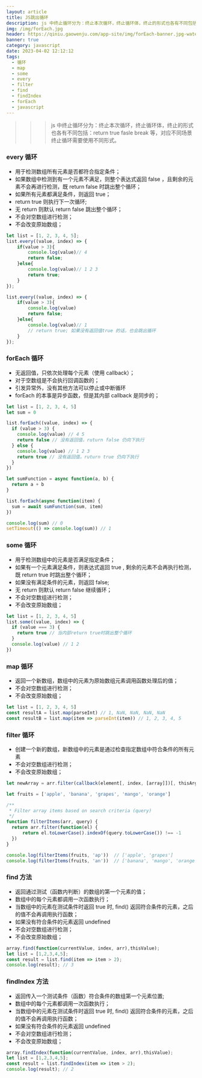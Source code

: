```yaml
---
layout: article
title: JS跳出循环
description: js 中终止循环分为：终止本次循环，终止循环体，终止的形式也各有不同包括：return true fasle break 等，对应不同场景终止循环需要使用不同形式
img: /img/forEach.jpg
header: https://qiniu.gaowenju.com/app-site/img/forEach-banner.jpg-watermark
banner: true
category: javascript
date: 2023-04-02 12:12:12
tags:
  - 循环
  - map
  - some
  - every
  - filter
  - find
  - findIndex
  - forEach
  - javascript
---
```


> > > js 中终止循环分为：终止本次循环，终止循环体，终止的形式也各有不同包括：return true fasle break 等，对应不同场景终止循环需要使用不同形式。

### every 循环

- 用于检测数组所有元素是否都符合指定条件；
- 如果数组中检测到有一个元素不满足，则整个表达式返回 false ，且剩余的元素不会再进行检测，既 return false 时跳出整个循环；
- 如果所有元素都满足条件，则返回 true；
- return true 则执行下一次循环;
- 无 return 则默认 return false 跳出整个循环；
- 不会对空数组进行检测；
- 不会改变原始数组；

```Javascript
let list = [1, 2, 3, 4, 5];
list.every((value, index) => {
    if(value > 3){
        console.log(value)// 4
        return false;
    }else{
        console.log(value)// 1 2 3
        return true;
    }
});

list.every((value, index) => {
    if(value > 3){
        console.log(value)
        return false;
    }else{
        console.log(value)// 1
        // return true; 如果没有返回值true 的话，也会跳出循环
    }
});
```

### forEach 循环

- 无返回值，只依次处理每个元素（使用 callback）；
- 对于空数组是不会执行回调函数的；
- 引发异常外，没有其他方法可以停止或中断循环
- forEach 的本事是异步函数，但是其内部 callback 是同步的；

```javascript
let list = [1, 2, 3, 4, 5]
let sum = 0

list.forEach((value, index) => {
  if (value > 3) {
    console.log(value) // 4 5
    return false // 没有返回值，ruturn false 仍向下执行
  } else {
    console.log(value) // 1 2 3
    return true // 没有返回值，ruturn true 仍向下执行
  }
})

let sumFunction = async function(a, b) {
  return a + b
}

list.forEach(async function(item) {
  sum = await sumFunction(sum, item)
})

console.log(sum) // 0
setTimeout(() => console.log(sum)) // 1
```

### some 循环

- 用于检测数组中的元素是否满足指定条件；
- 如果有一个元素满足条件，则表达式返回 true , 剩余的元素不会再执行检测，既 return true 时跳出整个循环；
- 如果没有满足条件的元素，则返回 false;
- 无 return 则默认 return false 继续循环；
- 不会对空数组进行检测；
- 不会改变原始数组；

```javascript
let list = [1, 2, 3, 4, 5]
list.some((value, index) => {
  if (value === 3) {
    return true // 当内部return true时跳出整个循环
  }
  console.log(value) // 1 2
})
```

### map 循环

- 返回一个新数组，数组中的元素为原始数组元素调用函数处理后的值；
- 不会对空数组进行检测；
- 不会改变原始数组；

```javascript
let list = [1, 2, 3, 4, 5]
const resultA = list.map(parseInt) // 1, NaN, NaN, NaN, NaN
const resultB = list.map(item => parseInt(item)) // 1, 2, 3, 4, 5
```

### filter 循环

- 创建一个新的数组，新数组中的元素是通过检查指定数组中符合条件的所有元素
- 不会对空数组进行检测；
- 不会改变原始数组；

```javascript
let newArray = arr.filter(callback(element[, index, [array]])[, thisArg]);

let fruits = ['apple', 'banana', 'grapes', 'mango', 'orange']

/**
 * Filter array items based on search criteria (query)
 */
function filterItems(arr, query) {
  return arr.filter(function(el) {
      return el.toLowerCase().indexOf(query.toLowerCase()) !== -1
  })
}

console.log(filterItems(fruits, 'ap'))  // ['apple', 'grapes']
console.log(filterItems(fruits, 'an'))  // ['banana', 'mango', 'orange']
```

### find 方法

- 返回通过测试（函数内判断）的数组的第一个元素的值；
- 数组中的每个元素都调用一次函数执行；
- 当数组中的元素在测试条件时返回 true 时, find() 返回符合条件的元素，之后的值不会再调用执行函数；
- 如果没有符合条件的元素返回 undefined
- 不会对空数组进行检测；
- 不会改变原始数组；

```javascript
array.find(function(currentValue, index, arr),thisValue);
let list = [1,2,3,4,5];
const result = list.find(item => item > 2);
console.log(result); // 3
```

### findIndex 方法

- 返回传入一个测试条件（函数）符合条件的数组第一个元素位置;
- 数组中的每个元素都调用一次函数执行；
- 当数组中的元素在测试条件时返回 true 时, find() 返回符合条件的元素，之后的值不会再调用执行函数；
- 如果没有符合条件的元素返回 undefined
- 不会对空数组进行检测；
- 不会改变原始数组；

```javascript
array.findIndex(function(currentValue, index, arr),thisValue);
let list = [1,2,3,4,5];
const result = list.findIndex(item => item > 2);
console.log(result); // 2
```
